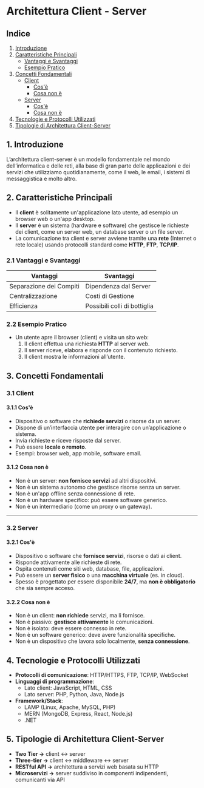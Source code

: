 # Architettura Client - Server

## Indice

1. [Introduzione](#1-introduzione)  
2. [Caratteristiche Principali](#2-caratteristiche-principali)  
   - [Vantaggi e Svantaggi](#21-vantaggi-e-svantaggi)  
   - [Esempio Pratico](#22-esempio-pratico)  
3. [Concetti Fondamentali](#3-concetti-fondamentali)  
   - [Client](#31-client)  
     - [Cos'è](#311-cose)  
     - [Cosa non è](#312-cosa-non-e)  
   - [Server](#32-server)  
     - [Cos'è](#321-cose)  
     - [Cosa non è](#322-cosa-non-e)  
4. [Tecnologie e Protocolli Utilizzati](#4-tecnologie-e-protocolli-utilizzati)  
5. [Tipologie di Architettura Client-Server](#5-tipologie-di-architettura-client-server)  


## 1. Introduzione

L’architettura client-server è un modello fondamentale nel mondo dell’informatica e delle reti, alla base di gran parte delle applicazioni e dei servizi che utilizziamo quotidianamente, come il web, le email, i sistemi di messaggistica e molto altro.


## 2. Caratteristiche Principali

- Il **client** è solitamente un'applicazione lato utente, ad esempio un browser web o un'app desktop.
- Il **server** è un sistema (hardware e software) che gestisce le richieste dei client, come un server web, un database server o un file server.
- La comunicazione tra client e server avviene tramite una **rete** (Internet o rete locale) usando protocolli standard come **HTTP**, **FTP**, **TCP/IP**.

### 2.1 Vantaggi e Svantaggi

| **Vantaggi**             | **Svantaggi**               |
|--------------------------|-----------------------------|
| Separazione dei Compiti  | Dipendenza dal Server       |
| Centralizzazione         | Costi di Gestione           |
| Efficienza               | Possibili colli di bottiglia|

### 2.2 Esempio Pratico

- Un utente apre il browser (client) e visita un sito web:
  1. Il client effettua una richiesta **HTTP** al server web.
  2. Il server riceve, elabora e risponde con il contenuto richiesto.
  3. Il client mostra le informazioni all’utente.


## 3. Concetti Fondamentali

### 3.1 Client

#### 3.1.1 Cos'è

- Dispositivo o software che **richiede servizi** o risorse da un server.
- Dispone di un’interfaccia utente per interagire con un’applicazione o sistema.
- Invia richieste e riceve risposte dal server.
- Può essere **locale o remoto**.
- Esempi: browser web, app mobile, software email.

#### 3.1.2 Cosa non è

- Non è un server: **non fornisce servizi** ad altri dispositivi.
- Non è un sistema autonomo che gestisce risorse senza un server.
- Non è un'app offline senza connessione di rete.
- Non è un hardware specifico: può essere software generico.
- Non è un intermediario (come un proxy o un gateway).

---

### 3.2 Server

#### 3.2.1 Cos'è

- Dispositivo o software che **fornisce servizi**, risorse o dati ai client.
- Risponde attivamente alle richieste di rete.
- Ospita contenuti come siti web, database, file, applicazioni.
- Può essere un **server fisico** o una **macchina virtuale** (es. in cloud).
- Spesso è progettato per essere disponibile **24/7**, ma **non è obbligatorio** che sia sempre acceso.

#### 3.2.2 Cosa non è

- Non è un client: **non richiede** servizi, ma li fornisce.
- Non è passivo: **gestisce attivamente** le comunicazioni.
- Non è isolato: deve essere connesso in rete.
- Non è un software generico: deve avere funzionalità specifiche.
- Non è un dispositivo che lavora solo localmente, **senza connessione**.



## 4. Tecnologie e Protocolli Utilizzati

- **Protocolli di comunicazione**: HTTP/HTTPS, FTP, TCP/IP, WebSocket
- **Linguaggi di programmazione**:
  - Lato client: JavaScript, HTML, CSS
  - Lato server: PHP, Python, Java, Node.js
- **Framework/Stack**:
  - LAMP (Linux, Apache, MySQL, PHP)
  - MERN (MongoDB, Express, React, Node.js)
  - .NET


## 5. Tipologie di Architettura Client-Server

- **Two Tier ->** client ↔ server
- **Three-tier ->** client ↔ middleware ↔ server
- **RESTful API ->** architettura a servizi web basata su HTTP
- **Microservizi ->** server suddiviso in componenti indipendenti, comunicanti via API



